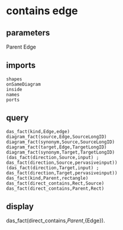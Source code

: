 # contains edge
## parameters
  Parent
  Edge
## imports
    shapes
    onSameDiagram
    inside
    names
    ports
## query
    das_fact(kind,Edge,edge)
    diagram_fact(source,Edge,SourceLongID)
	diagram_fact(synonym,Source,SourceLongID)
    diagram_fact(target,Edge,TargetLongID)
	diagram_fact(synonym,Target,TargetLongID)
	(das_fact(direction,Source,input) ; das_fact(direction,Source,pervasiveinput))
	(das_fact(direction,Target,input) ; das_fact(direction,Target,pervasiveinput))
    das_fact(kind,Parent,rectangle)
	das_fact(direct_contains,Rect,Source)
	das_fact(direct_contains,Parent,Rect)
## display
das_fact(direct_contains,${Parent},${Edge}).
  

